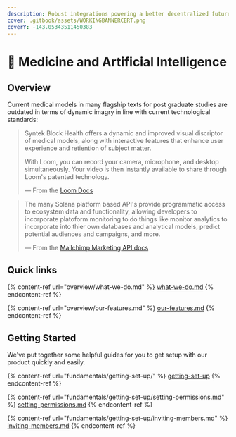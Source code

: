 ```yaml
---
description: Robust integrations powering a better decentralized future in Healthcare
cover: .gitbook/assets/WORKINGBANNERCERT.png
coverY: -143.05343511450383
---
```


# 👋 Medicine and Artificial Intelligence



## Overview

Current medical models in many flagship texts for post graduate studies are outdated in terms of dynamic imagry in line with current technological standards:

> Syntek Block Health offers a dynamic and improved visual discriptor of medical models, along with interactive features that enhance user experience and retiention of subject matter.&#x20;
>
> With Loom, you can record your camera, microphone, and desktop simultaneously. Your video is then instantly available to share through Loom's patented technology.
>
> — From the [Loom Docs](https://support.loom.com/hc/en-us/articles/360002158057-What-is-Loom-)

> The many Solana platform based API's provide programmatic access to ecosystem data and functionality, allowing developers to incorporate platoform monitoring to do things like monitor analytics to incorporate into thier own databases and analytical models, predict potential audiences and campaigns, and more.
>
> — From the [Mailchimp Marketing API docs](https://mailchimp.com/developer/marketing/docs/fundamentals/)

## Quick links

{% content-ref url="overview/what-we-do.md" %}
[what-we-do.md](overview/what-we-do.md)
{% endcontent-ref %}

{% content-ref url="overview/our-features.md" %}
[our-features.md](overview/our-features.md)
{% endcontent-ref %}

## Getting Started

We've put together some helpful guides for you to get setup with our product quickly and easily.

{% content-ref url="fundamentals/getting-set-up/" %}
[getting-set-up](fundamentals/getting-set-up/)
{% endcontent-ref %}

{% content-ref url="fundamentals/getting-set-up/setting-permissions.md" %}
[setting-permissions.md](fundamentals/getting-set-up/setting-permissions.md)
{% endcontent-ref %}

{% content-ref url="fundamentals/getting-set-up/inviting-members.md" %}
[inviting-members.md](fundamentals/getting-set-up/inviting-members.md)
{% endcontent-ref %}
